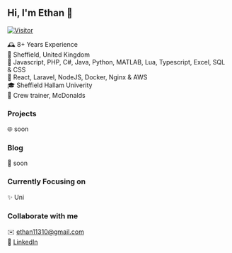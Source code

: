 Hi, I'm Ethan 👋
-
[![Visitor](https://visitor-badge.laobi.icu/badge?page_id=c0ak.c0ak)](https://github.com/c0ak)    
  
🕰️ 8+ Years Experience   
📍 Sheffield, United Kingdom  
🧠 Javascript, PHP, C#, Java, Python, MATLAB, Lua, Typescript, Excel, SQL & CSS  
💖 React, Laravel, NodeJS, Docker, Nginx & AWS  
🎓 Sheffield Hallam Univerity  
🏢 Crew trainer, McDonalds

### Projects
🌐 soon

### Blog
🐢 soon

### Currently Focusing on
✨ Uni

### Collaborate with me
✉️ ethan11310@gmail.com  
📝 [LinkedIn](https://www.linkedin.com/in/ethan-morrison-74b638155/)
